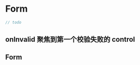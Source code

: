 # Form

```ts
// todo
```

## onInvalid 聚焦到第一个校验失败的 control

## Form

<code src="./demo.tsx"></code>
